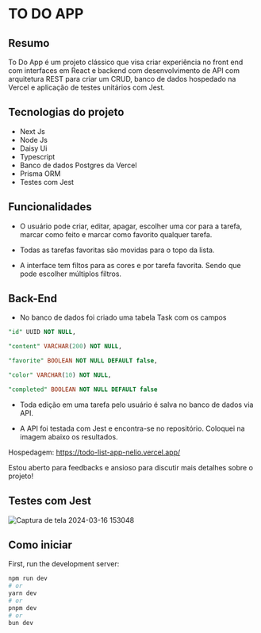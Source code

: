 # TO DO APP

## Resumo

To Do App é um projeto clássico que visa criar experiência no front end com interfaces em React e backend com desenvolvimento de API com arquitetura REST para criar um CRUD, banco de dados hospedado na Vercel e aplicação de testes unitários com Jest. 


## Tecnologias do projeto

- Next Js
- Node Js
- Daisy Ui
- Typescript
- Banco de dados Postgres da Vercel
- Prisma ORM
- Testes com Jest

## Funcionalidades

- O usuário pode criar, editar, apagar, escolher uma cor para a tarefa, marcar como feito e marcar como favorito qualquer tarefa.



- Todas as tarefas favoritas são movidas para o topo da lista.

- A interface tem filtos para as cores e por tarefa favorita. Sendo que pode escolher múltiplos filtros.

## Back-End 

- No banco de dados foi criado uma tabela Task com os campos
``` SQL
"id" UUID NOT NULL,

"content" VARCHAR(200) NOT NULL,

"favorite" BOOLEAN NOT NULL DEFAULT false,

"color" VARCHAR(10) NOT NULL,

"completed" BOOLEAN NOT NULL DEFAULT false
```

- Toda edição em uma tarefa pelo usuário é salva no banco de dados via API.

- A API foi testada com Jest e encontra-se no repositório. Coloquei na imagem abaixo os resultados.



Hospedagem: https://todo-list-app-nelio.vercel.app/  

Estou aberto para feedbacks e ansioso para discutir mais detalhes sobre o projeto!
## Testes com Jest

![Captura de tela 2024-03-16 153048](https://github.com/jrneliodias/corel-lab-todo-app-nelio/assets/69831915/42161683-0352-488a-a8da-f11f9822dc99)

## Como iniciar

First, run the development server:

```bash
npm run dev
# or
yarn dev
# or
pnpm dev
# or
bun dev
```


